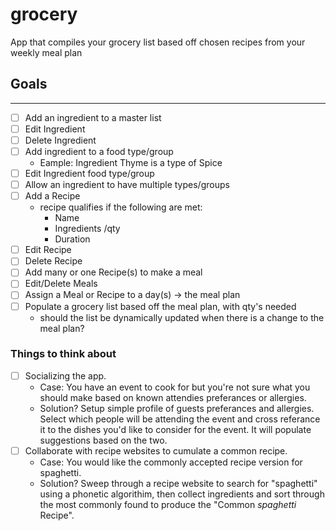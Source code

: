 # grocery
App that compiles your grocery list based off chosen recipes from your weekly meal plan

## Goals ##
---
- [ ] Add an ingredient to a master list
- [ ] Edit Ingredient
- [ ] Delete Ingredient
- [ ] Add ingredient to a food type/group
  - Eample: Ingredient Thyme is a type of Spice
- [ ] Edit Ingredient food type/group
- [ ] Allow an ingredient to have multiple types/groups
- [ ] Add a Recipe
  - recipe qualifies if the following are met:
    - Name
    - Ingredients /qty
    - Duration
- [ ] Edit Recipe
- [ ] Delete Recipe
- [ ] Add many or one Recipe(s) to make a meal
- [ ] Edit/Delete Meals
- [ ] Assign a Meal or Recipe to a day(s) -> the meal plan
- [ ] Populate a grocery list based off the meal plan, with qty's needed
  - should the list be dynamically updated when there is a change to the meal plan?


### Things to think about
- [ ] Socializing the app. 
  - Case: You have an event to cook for but you're not sure what you should make based on known attendies preferances or allergies.
  - Solution? Setup simple profile of guests preferances and allergies. Select which people will be attending the event and cross referance it to the dishes you'd like to consider for the event. It will populate suggestions based on the two.
 - [ ] Collaborate with recipe websites to cumulate a common recipe.
   - Case: You would like the commonly accepted recipe version for spaghetti. 
   - Solution? Sweep through a recipe website to search for "spaghetti" using a phonetic algorithim, then collect ingredients and sort through the most commonly found to produce the "Common _spaghetti_ Recipe". 
